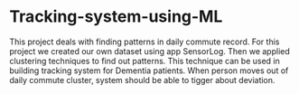 # Tracking-system-using-ML
This project deals with finding patterns in daily commute record. For this project we created our own dataset using app SensorLog. Then we applied clustering techniques to find out patterns. This technique can be used in building tracking system for Dementia patients. When person moves out of daily commute cluster, system should be able to tigger about deviation. 
